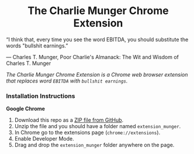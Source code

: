 <h1 align="center">The Charlie Munger Chrome Extension</h1>

“I think that, every time you see the word EBITDA, you should substitute the words "bullshit earnings.”

― Charles T. Munger, Poor Charlie's Almanack: The Wit and Wisdom of Charles T. Munger


*The Charlie Munger Chrome Extension is a Chrome web browser extension that replaces word `EBITDA` with `bullshit earnings`.*


### Installation Instructions
**Google Chrome** 
1. Download this repo as a [ZIP file from GitHub](https://github.com/Makosto/thecharliemungerchromeextension/archive/master.zip).
1. Unzip the file and you should have a folder named `extension_munger`.
1. In Chrome go to the extensions page (`chrome://extensions`).
1. Enable Developer Mode.
1. Drag and drop the `extension_munger` folder anywhere on the page.
